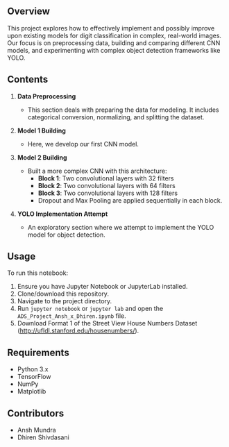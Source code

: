 ## Overview
This project explores how to effectively implement and possibly improve upon existing models for digit classification in complex, real-world images. Our focus is on preprocessing data, building and comparing different CNN models, and experimenting with complex object detection frameworks like YOLO.

## Contents
1. **Data Preprocessing**
   - This section deals with preparing the data for modeling. It includes categorical conversion, normalizing, and splitting the dataset.
   
2. **Model 1 Building**
   - Here, we develop our first CNN model.
   
3. **Model 2 Building**
   - Built a more complex CNN with this architecture:
      - **Block 1**: Two convolutional layers with 32 filters
      - **Block 2**: Two convolutional layers with 64 filters
      - **Block 3**: Two convolutional layers with 128 filters
      - Dropout and Max Pooling are applied sequentially in each block.
   
4. **YOLO Implementation Attempt**
   - An exploratory section where we attempt to implement the YOLO model for object detection.

## Usage
To run this notebook:
1. Ensure you have Jupyter Notebook or JupyterLab installed.
2. Clone/download this repository.
3. Navigate to the project directory.
4. Run `jupyter notebook` or `jupyter lab` and open the `ADS_Project_Ansh_x_Dhiren.ipynb` file.
5. Download Format 1 of the Street View House Numbers Dataset (http://ufldl.stanford.edu/housenumbers/).

## Requirements
- Python 3.x
- TensorFlow
- NumPy
- Matplotlib

## Contributors
- Ansh Mundra
- Dhiren Shivdasani
